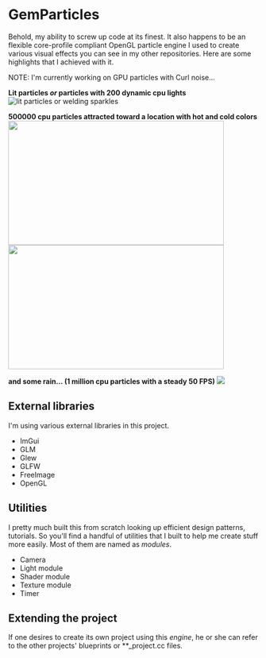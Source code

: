 # GemParticles

Behold, my ability to screw up code at its finest. It also happens to be an flexible core-profile compliant OpenGL particle engine I used to create various visual effects you can see in my other repositories. Here are some highlights that I achieved with it.

NOTE: I'm currently working on GPU particles with Curl noise...

__Lit particles *or* particles with 200 dynamic cpu lights__
![lit particles or welding sparkles](https://github.com/frtru/GemParticles/blob/dev-master/gifs_and_screenshots/lit_particles.gif)

__500000 cpu particles attracted toward a location with hot and cold colors__
<img src="https://github.com/frtru/GemParticles/blob/dev-master/gifs_and_screenshots/attractor_1_cropped.gif" width="434" height="250">        <img src="https://github.com/frtru/GemParticles/blob/dev-master/gifs_and_screenshots/attractor_2_cropped.gif" width="434" height="250">

__and some rain... (1 million cpu particles with a steady 50 FPS)__
<img src="https://github.com/frtru/GemParticles/blob/dev-master/gifs_and_screenshots/heavy_rain_cropped_big.gif">

## External libraries
I'm using various external libraries in this project.
* ImGui
* GLM
* Glew
* GLFW
* FreeImage
* OpenGL

## Utilities
I pretty much built this from scratch looking up efficient design patterns, tutorials. So you'll find a handful of utilities that I built to help me create stuff more easily. Most of them are named as *modules*.
* Camera
* Light module
* Shader module
* Texture module
* Timer

## Extending the project
If one desires to create its own project using this *engine*, he or she can refer to the other projects' blueprints or \*\*\_project.cc files.
